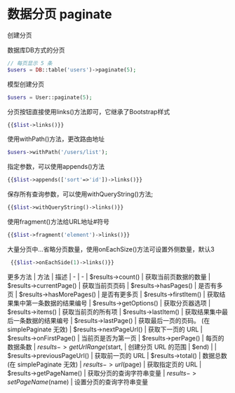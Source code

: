 # 数据分页 paginate

创建分页

数据库DB方式的分页
```php
// 每页显示 5 条
$users = DB::table('users')->paginate(5);
```

模型创建分页
```php
$users = User::paginate(5);
```

分页按钮直接使用links()方法即可，它继承了Bootstrap样式

```php
{{$list->links()}}
```

使用withPath()方法，更改路由地址

```php
$users->withPath('/users/list');
```
指定参数，可以使用appends()方法
```php
{{$list->appends(['sort'=>'id'])->links()}}
```

保存所有查询参数，可以使用withQueryString()方法;
```php
{{$list->withQueryString()->links()}}
```

使用fragment()方法给URL地址#符号

```php
{{$list->fragment('element')->links()}}
```

大量分页中...省略分页数量，使用onEachSize()方法可设置外侧数量，默认3
```php
 {{$list->onEachSide(1)->links()}}
```

更多方法
| 方法 | 描述
| - | - 
| $results->count() | 获取当前页数据的数量
| $results->currentPage() | 获取当前页页码
| $results->hasPages() | 是否有多页
| $results->hasMorePages() |  是否有更多页
| $results->firstItem() | 获取结果集中第一条数据的结果编号
| $results->getOptions() | 获取分页器选项
| $results->items() | 获取当前页的所有项
| $results->lastItem() |  获取结果集中最后一条数据的结果编号
| $results->lastPage() | 获取最后一页的页码。 (在 simplePaginate 无效)
| $results->nextPageUrl() | 获取下一页的 URL
| $results->onFirstPage() | 当前页是否为第一页
| $results->perPage() | 每页的数据条数
| $results->getUrlRange($start, | 创建分页 URL 的范围
| $end) | 
| $results->previousPageUrl() | 获取前一页的 URL
| $results->total() | 数据总数(在 simplePaginate 无效)
| $results->url($page) | 获取指定页的 URL
| $results->getPageName() | 获取分页的查询字符串变量
| $results->setPageName($name) | 设置分页的查询字符串变量
```